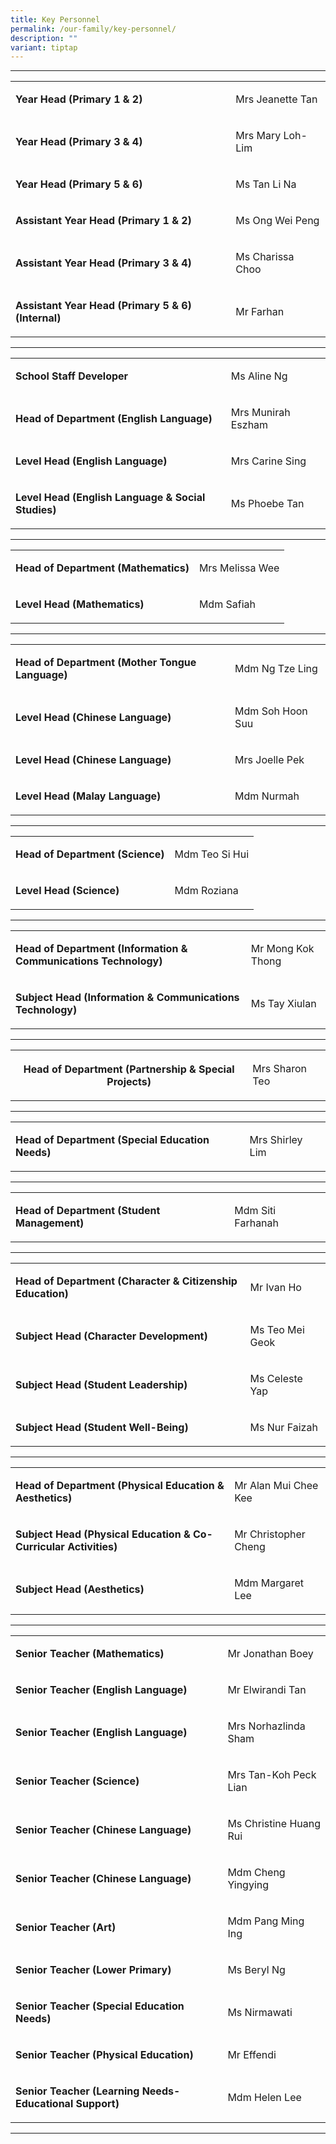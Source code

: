 ```yaml
---
title: Key Personnel
permalink: /our-family/key-personnel/
description: ""
variant: tiptap
---
```

<hr>
<table style="minWidth: 50px">
<colgroup>
<col>
<col>
</colgroup>
<tbody>
<tr>
<td rowspan="1" colspan="1">
<p><strong>Year Head (Primary 1 &amp; 2)</strong>
</p>
</td>
<td rowspan="1" colspan="1">
<p>Mrs Jeanette Tan</p>
</td>
</tr>
<tr>
<td rowspan="1" colspan="1">
<p><strong>Year Head (Primary 3 &amp; 4)</strong>
</p>
</td>
<td rowspan="1" colspan="1">
<p>Mrs Mary Loh-Lim</p>
</td>
</tr>
<tr>
<td rowspan="1" colspan="1">
<p><strong>Year Head (Primary 5 &amp; 6)</strong>
</p>
</td>
<td rowspan="1" colspan="1">
<p>Ms Tan Li Na</p>
</td>
</tr>
<tr>
<td rowspan="1" colspan="1">
<p><strong>Assistant Year Head (Primary 1 &amp; 2)</strong>
</p>
</td>
<td rowspan="1" colspan="1">
<p>Ms Ong Wei Peng</p>
</td>
</tr>
<tr>
<td rowspan="1" colspan="1">
<p><strong>Assistant Year Head (Primary 3 &amp; 4)</strong>
</p>
</td>
<td rowspan="1" colspan="1">
<p>Ms Charissa Choo</p>
</td>
</tr>
<tr>
<td rowspan="1" colspan="1">
<p><strong>Assistant Year Head (Primary 5 &amp; 6) (Internal)</strong>
</p>
</td>
<td rowspan="1" colspan="1">
<p>Mr Farhan</p>
</td>
</tr>
</tbody>
</table>
<hr>
<table style="minWidth: 50px">
<colgroup>
<col>
<col>
</colgroup>
<tbody>
<tr>
<td rowspan="1" colspan="1">
<p><strong>School Staff Developer</strong>
</p>
</td>
<td rowspan="1" colspan="1">
<p>Ms Aline Ng</p>
</td>
</tr>
<tr>
<td rowspan="1" colspan="1">
<p><strong>Head of Department (English Language)</strong>
</p>
</td>
<td rowspan="1" colspan="1">
<p>Mrs Munirah Eszham</p>
</td>
</tr>
<tr>
<td rowspan="1" colspan="1">
<p><strong>Level Head (English Language)</strong>
</p>
</td>
<td rowspan="1" colspan="1">
<p>Mrs Carine Sing</p>
</td>
</tr>
<tr>
<td rowspan="1" colspan="1">
<p><strong>Level Head (English Language &amp; Social Studies)</strong>
</p>
</td>
<td rowspan="1" colspan="1">
<p>Ms Phoebe Tan</p>
</td>
</tr>
</tbody>
</table>
<hr>
<table style="minWidth: 50px">
<colgroup>
<col>
<col>
</colgroup>
<tbody>
<tr>
<td rowspan="1" colspan="1">
<p><strong>Head of Department (Mathematics)</strong>
</p>
</td>
<td rowspan="1" colspan="1">
<p>Mrs Melissa Wee</p>
</td>
</tr>
<tr>
<td rowspan="1" colspan="1">
<p><strong>Level Head (Mathematics)</strong>
</p>
</td>
<td rowspan="1" colspan="1">
<p>Mdm Safiah</p>
</td>
</tr>
</tbody>
</table>
<hr>
<table style="minWidth: 50px">
<colgroup>
<col>
<col>
</colgroup>
<tbody>
<tr>
<td rowspan="1" colspan="1">
<p><strong>Head of Department (Mother Tongue Language)</strong>
</p>
</td>
<td rowspan="1" colspan="1">
<p>Mdm Ng Tze Ling</p>
</td>
</tr>
<tr>
<td rowspan="1" colspan="1">
<p><strong>Level Head (Chinese Language)</strong>
</p>
</td>
<td rowspan="1" colspan="1">
<p>Mdm Soh Hoon Suu</p>
</td>
</tr>
<tr>
<td rowspan="1" colspan="1">
<p><strong>Level Head (Chinese Language)</strong>
</p>
</td>
<td rowspan="1" colspan="1">
<p>Mrs Joelle Pek</p>
</td>
</tr>
<tr>
<td rowspan="1" colspan="1">
<p><strong>Level Head (Malay Language)</strong>
</p>
</td>
<td rowspan="1" colspan="1">
<p>Mdm Nurmah</p>
</td>
</tr>
</tbody>
</table>
<hr>
<table style="minWidth: 50px">
<colgroup>
<col>
<col>
</colgroup>
<tbody>
<tr>
<td rowspan="1" colspan="1">
<p><strong>Head of Department (Science)</strong>
</p>
</td>
<td rowspan="1" colspan="1">
<p>Mdm Teo Si Hui</p>
</td>
</tr>
<tr>
<td rowspan="1" colspan="1">
<p><strong>Level Head (Science)</strong>
</p>
</td>
<td rowspan="1" colspan="1">
<p>Mdm Roziana</p>
</td>
</tr>
</tbody>
</table>
<hr>
<table style="minWidth: 50px">
<colgroup>
<col>
<col>
</colgroup>
<tbody>
<tr>
<td rowspan="1" colspan="1">
<p><strong>Head of Department (Information &amp; Communications Technology)</strong>
</p>
</td>
<td rowspan="1" colspan="1">
<p>Mr Mong Kok Thong</p>
</td>
</tr>
<tr>
<td rowspan="1" colspan="1">
<p><strong>Subject Head (Information &amp; Communications Technology)</strong>
</p>
</td>
<td rowspan="1" colspan="1">
<p>Ms Tay Xiulan</p>
</td>
</tr>
</tbody>
</table>
<hr>
<table style="minWidth: 75px">
<colgroup>
<col>
<col>
<col>
</colgroup>
<tbody>
<tr>
<th rowspan="1" colspan="1">
<p>Head of Department (Partnership &amp; Special Projects)</p>
</th>
<td rowspan="1" colspan="2">
<p>Mrs Sharon Teo</p>
</td>
</tr>
</tbody>
</table>
<hr>
<table style="minWidth: 50px">
<colgroup>
<col>
<col>
</colgroup>
<tbody>
<tr>
<td rowspan="1" colspan="1">
<p><strong>Head of Department (Special Education Needs)</strong>
</p>
</td>
<td rowspan="1" colspan="1">
<p>Mrs Shirley Lim</p>
</td>
</tr>
</tbody>
</table>
<hr>
<table style="minWidth: 50px">
<colgroup>
<col>
<col>
</colgroup>
<tbody>
<tr>
<td rowspan="1" colspan="1">
<p><strong>Head of Department (Student Management)</strong>
</p>
</td>
<td rowspan="1" colspan="1">
<p>Mdm Siti Farhanah</p>
</td>
</tr>
</tbody>
</table>
<hr>
<table style="minWidth: 50px">
<colgroup>
<col>
<col>
</colgroup>
<tbody>
<tr>
<td rowspan="1" colspan="1">
<p><strong>Head of Department (Character &amp; Citizenship Education)</strong>
</p>
</td>
<td rowspan="1" colspan="1">
<p>Mr Ivan Ho</p>
</td>
</tr>
<tr>
<td rowspan="1" colspan="1">
<p><strong>Subject Head (Character Development)</strong>
</p>
</td>
<td rowspan="1" colspan="1">
<p>Ms Teo Mei Geok</p>
</td>
</tr>
<tr>
<td rowspan="1" colspan="1">
<p><strong>Subject Head (Student Leadership)</strong>
</p>
</td>
<td rowspan="1" colspan="1">
<p>Ms Celeste Yap</p>
</td>
</tr>
<tr>
<td rowspan="1" colspan="1">
<p><strong>Subject Head (Student Well-Being)</strong>
</p>
</td>
<td rowspan="1" colspan="1">
<p>Ms Nur Faizah</p>
</td>
</tr>
</tbody>
</table>
<hr>
<table style="minWidth: 50px">
<colgroup>
<col>
<col>
</colgroup>
<tbody>
<tr>
<td rowspan="1" colspan="1">
<p><strong>Head of Department (Physical Education &amp; Aesthetics)</strong>
</p>
</td>
<td rowspan="1" colspan="1">
<p>Mr Alan Mui Chee Kee</p>
</td>
</tr>
<tr>
<td rowspan="1" colspan="1">
<p><strong>Subject Head (Physical Education &amp; Co-Curricular Activities)</strong>
</p>
</td>
<td rowspan="1" colspan="1">
<p>Mr Christopher Cheng</p>
</td>
</tr>
<tr>
<td rowspan="1" colspan="1">
<p><strong>Subject Head (Aesthetics)</strong>
</p>
</td>
<td rowspan="1" colspan="1">
<p>Mdm Margaret Lee</p>
</td>
</tr>
</tbody>
</table>
<hr>
<table style="minWidth: 50px">
<colgroup>
<col>
<col>
</colgroup>
<tbody>
<tr>
<td rowspan="1" colspan="1">
<p><strong>Senior Teacher (Mathematics)</strong>
</p>
</td>
<td rowspan="1" colspan="1">
<p>Mr Jonathan Boey</p>
</td>
</tr>
<tr>
<td rowspan="1" colspan="1">
<p><strong>Senior Teacher (English Language)</strong>
</p>
</td>
<td rowspan="1" colspan="1">
<p>Mr Elwirandi Tan</p>
</td>
</tr>
<tr>
<td rowspan="1" colspan="1">
<p><strong>Senior Teacher (English Language)</strong>
</p>
</td>
<td rowspan="1" colspan="1">
<p>Mrs Norhazlinda Sham</p>
</td>
</tr>
<tr>
<td rowspan="1" colspan="1">
<p><strong>Senior Teacher (Science)</strong>
</p>
</td>
<td rowspan="1" colspan="1">
<p>Mrs Tan-Koh Peck Lian</p>
</td>
</tr>
<tr>
<td rowspan="1" colspan="1">
<p><strong>Senior Teacher (Chinese Language)</strong>
</p>
</td>
<td rowspan="1" colspan="1">
<p>Ms Christine Huang Rui</p>
</td>
</tr>
<tr>
<td rowspan="1" colspan="1">
<p><strong>Senior Teacher (Chinese Language)</strong>
</p>
</td>
<td rowspan="1" colspan="1">
<p>Mdm Cheng Yingying</p>
</td>
</tr>
<tr>
<td rowspan="1" colspan="1">
<p><strong>Senior Teacher (Art)</strong>
</p>
</td>
<td rowspan="1" colspan="1">
<p>Mdm Pang Ming Ing</p>
</td>
</tr>
<tr>
<td rowspan="1" colspan="1">
<p><strong>Senior Teacher (Lower Primary)</strong>
</p>
</td>
<td rowspan="1" colspan="1">
<p>Ms Beryl Ng</p>
</td>
</tr>
<tr>
<td rowspan="1" colspan="1">
<p><strong>Senior Teacher (Special Education Needs)</strong>
</p>
</td>
<td rowspan="1" colspan="1">
<p>Ms Nirmawati</p>
</td>
</tr>
<tr>
<td rowspan="1" colspan="1">
<p><strong>Senior Teacher (Physical Education)</strong>
</p>
</td>
<td rowspan="1" colspan="1">
<p>Mr Effendi</p>
</td>
</tr>
<tr>
<td rowspan="1" colspan="1">
<p><strong>Senior Teacher (Learning Needs-Educational Support)</strong>
</p>
</td>
<td rowspan="1" colspan="1">
<p>Mdm Helen Lee</p>
</td>
</tr>
</tbody>
</table>
<hr>
<p></p>